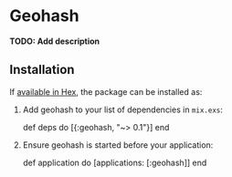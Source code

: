 # Geohash

**TODO: Add description**

## Installation

If [available in Hex](https://hex.pm/docs/publish), the package can be installed as:

  1. Add geohash to your list of dependencies in `mix.exs`:

        def deps do
          [{:geohash, "~> 0.1"}]
        end

  2. Ensure geohash is started before your application:

        def application do
          [applications: [:geohash]]
        end
